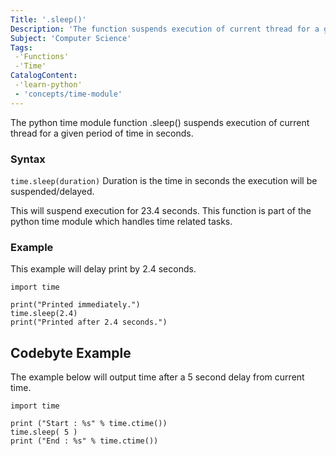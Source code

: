 ```yaml
---
Title: '.sleep()'
Description: 'The function suspends execution of current thread for a given time.'
Subject: 'Computer Science'
Tags: 
 -'Functions'
 -'Time'
CatalogContent:
 -'learn-python'
 - 'concepts/time-module'
---
```


The python time module function .sleep() suspends execution of current thread for a given period of time in seconds.

### **Syntax** 

``time.sleep(duration)`` 
Duration is the time in seconds the execution will be suspended/delayed.

This will suspend execution for 23.4 seconds.
This function is part of the python time module which handles time related tasks.

### **Example**
This example will delay print by 2.4 seconds.

```
import time

print("Printed immediately.")
time.sleep(2.4)
print("Printed after 2.4 seconds.")
```

## Codebyte Example

The example below will output time after a 5 second delay from current time.

```codebyte/python
import time

print ("Start : %s" % time.ctime())
time.sleep( 5 )
print ("End : %s" % time.ctime())

```